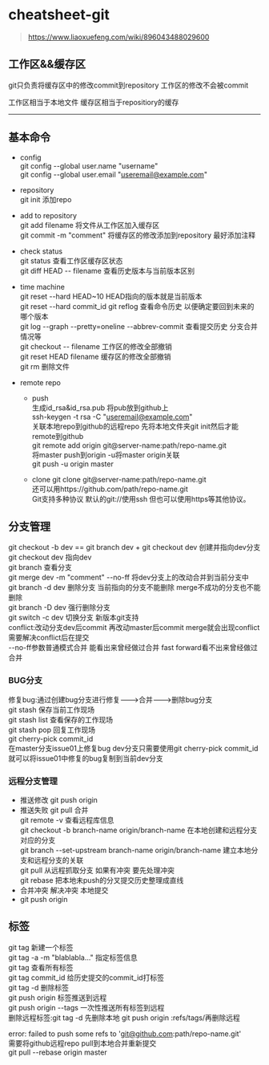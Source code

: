 # cheatsheet-git

>https://www.liaoxuefeng.com/wiki/896043488029600


## 工作区&&缓存区 
git只负责将缓存区中的修改commit到repository 工作区的修改不会被commit                                       

工作区相当于本地文件 缓存区相当于repositiory的缓存            



----

## 基本命令

* config                
git config --global user.name "username"               
git config --global user.email "useremail@example.com"            

* repository            
git init  添加repo

* add to repository         
git add filename  将文件从工作区加入缓存区       
git commit -m "comment" 将缓存区的修改添加到repository 最好添加注释

* check status      
git status  查看工作区缓存区状态   
git diff HEAD -- filename 查看历史版本与当前版本区别       

* time machine      
git reset --hard HEAD~10    HEAD指向的版本就是当前版本      
git reset --hard commit_id
git reflog  查看命令历史 以便确定要回到未来的哪个版本                  
git log --graph --pretty=oneline --abbrev-commit  查看提交历史 分支合并情况等          
git checkout -- filename 工作区的修改全部撤销                       
git reset HEAD filename 缓存区的修改全部撤销                        
git rm 删除文件

* remote repo   
   * push            
生成id_rsa&id_rsa.pub 将pub放到github上            
ssh-keygen -t rsa -C "useremail@example.com"            
关联本地repo到github的远程repo 先将本地文件夹git init然后才能remote到github                                
git remote add origin git@server-name:path/repo-name.git             
将master push到origin -u将master origin关联                                       
git push -u origin master    


  

   * clone
   git clone git@server-name:path/repo-name.git                
   还可以用https://github.com/path/repo-name.git                    
   Git支持多种协议 默认的git://使用ssh 但也可以使用https等其他协议。


## 分支管理

git checkout -b dev == git branch dev + git checkout dev 创建并指向dev分支          
git checkout dev 指向dev            
git branch 查看分支                 
git merge dev -m "comment" --no-ff 将dev分支上的改动合并到当前分支中                
git branch -d dev 删除分支 当前指向的分支不能删除 merge不成功的分支也不能删除                      
git branch -D dev 强行删除分支               
git switch -c dev 切换分支 新版本git支持                       
conflict:改动分支dev后commit 再改动master后commit merge就会出现conflict需要解决conflict后在提交                      
--no-ff参数普通模式合并 能看出来曾经做过合并 fast forward看不出来曾经做过合并                 

### BUG分支
修复bug:通过创建bug分支进行修复--->合并--->删除bug分支             
git stash 保存当前工作现场                   
git stash list 查看保存的工作现场                  
git stash pop 回复工作现场             
git cherry-pick commit_id                        
在master分支issue01上修复bug dev分支只需要使用git cherry-pick commit_id就可以将issue01中修复的bug复制到当前dev分支         

### 远程分支管理
* 推送修改 git push origin <branch-name>              
* 推送失败 git pull 合并                
git remote -v 查看远程库信息                                  
git checkout -b branch-name origin/branch-name 在本地创建和远程分支对应的分支                         
git branch --set-upstream branch-name origin/branch-name 建立本地分支和远程分支的关联                     
git pull 从远程抓取分支 如果有冲突 要先处理冲突                      
git rebase 把本地未push的分叉提交历史整理成直线                   
* 合并冲突 解决冲突 本地提交                      
* git push origin <branch-name>           


## 标签
git tag <tagname> 新建一个标签            
git tag -a <tagname> -m "blablabla..." 指定标签信息            
git tag 查看所有标签          
git tag <tagname> commit_id 给历史提交的commit_id打标签           
git tag -d <tagname> 删除标签          
git push origin <tagname> 标签推送到远程           
git push origin --tags 一次性推送所有标签到远程                      
删除远程标签:git tag -d <tagname>先删除本地 git push origin :refs/tags/<tagname>再删除远程               



 
error: failed to push some refs to 'git@github.com:path/repo-name.git'                                 
需要将github远程repo pull到本地合并重新提交                                       
git pull --rebase origin master                          